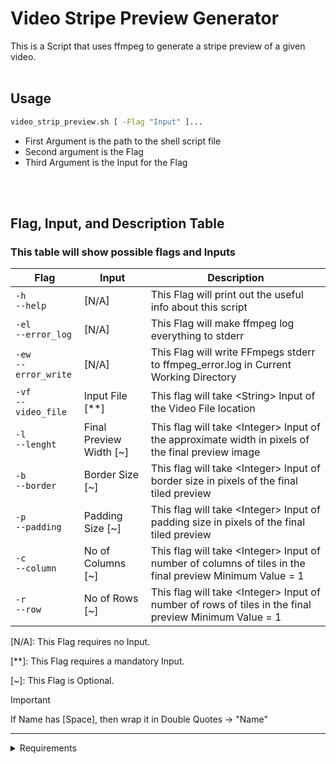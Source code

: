 Video Stripe Preview Generator
===

This is a Script that uses ffmpeg to generate a stripe preview of a given video.
<br></br>


Usage
---
```bash
video_strip_preview.sh [ -Flag "Input" ]...

```

- First Argument is the path to the shell script file
- Second argument is the Flag
- Third Argument is the Input for the Flag

<br></br>

Flag, Input, and Description Table
---
### This table will show possible flags and Inputs

Flag | Input | Description
---|---|---
`-h`<br> `--help`| [N/A] | This Flag will print out the useful info about this script
`-el`<br> `--error_log`| [N/A] | This Flag will make ffmpeg log everything to stderr
`-ew`<br> `--error_write`| [N/A] | This Flag will write FFmpegs stderr to ffmpeg_error.log in Current Working Directory
`-vf`<br>`--video_file`| Input File [**] | This flag will take \<String\> Input of the Video File location
`-l`<br>`--lenght`| Final Preview Width [~] | This flag will take \<Integer\> Input of the approximate width in pixels of the final preview image
`-b`<br>`--border`| Border Size [~] | This flag will take \<Integer\> Input of border size in pixels of the final tiled preview
`-p`<br>`--padding`| Padding Size [~] | This flag will take \<Integer\> Input of padding size in pixels of the final tiled preview
`-c`<br>`--column` | No of Columns [~] | This flag will take \<Integer\> Input of number of columns of tiles in the final preview Minimum Value = 1
`-r`<br>`--row`| No of Rows [~] | This flag will take \<Integer\> Input of number of rows of tiles in the final preview Minimum Value = 1

[N/A]: This Flag requires no Input.

[**]: This Flag requires a mandatory Input.

[~]: This Flag is Optional.

> [!IMPORTANT]
> If Name has [Space], then wrap it in Double Quotes -> "Name"

---

<details>

<summary>Requirements</summary>

Requiremets
---
### I don’t know what packages you'll need to use the following tools, i.e I'll just list the tools, and you make sure to get it before running the script.
- bash
- printf
- echo
- test
- expr
- ffmpeg
- ffprobe
- exit
- shift
- basename
- grep
- sed
- tail
- tr

> [!NOTE]
> Probably the Only additional package you'll need is FFmpeg, but better be safe that sorry
</details>